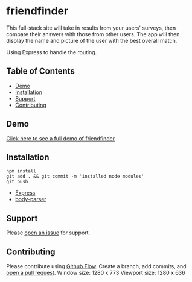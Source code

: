 # friendfinder
This full-stack site will take in results from your users' surveys, then compare their answers with those from other users. The app will then display the name and picture of the user with the best overall match. 

Using Express to handle the routing.



## Table of Contents
- [Demo](#demo)
- [Installation](#installation)
- [Support](#support)
- [Contributing](#contributing)




## Demo
[Click here to see a full demo of friendfinder](https://www.youtube.com/watch?v=WZeTd8xHKsg)




## Installation


 ```
 npm install 
 git add . && git commit -m 'installed node modules'
 git push

 ```

* [Express](https://expressjs.com/en/starter/installing.html)
* [body-parser](https://www.npmjs.com/package/body-parser)

  


## Support

Please [open an issue](https://github.com/zenwattage/friendfinder/issues/new) for support.

## Contributing

Please contribute using [Github Flow](https://guides.github.com/introduction/flow/). Create a branch, add commits, and [open a pull request](https://github.com/zenwattage/friendfinder/compare).
Window size: 1280 x 773
Viewport size: 1280 x 636